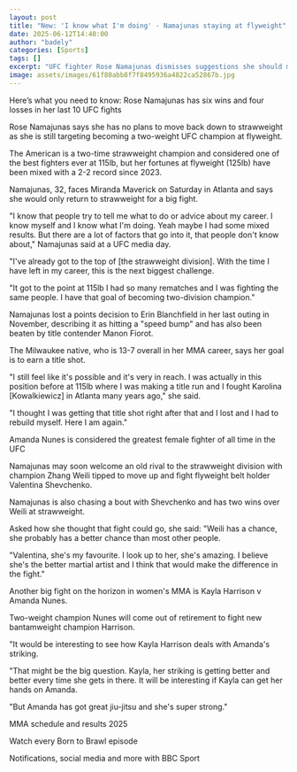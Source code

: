 ```yaml
---
layout: post
title: "New: 'I know what I'm doing' - Namajunas staying at flyweight"
date: 2025-06-12T14:40:00
author: "badely"
categories: [Sports]
tags: []
excerpt: "UFC fighter Rose Namajunas dismisses suggestions she should move back down to strawweight."
image: assets/images/61f80abb8f7f8495936a4822ca52867b.jpg
---
```


Here’s what you need to know: Rose Namajunas has six wins and four losses in her last 10 UFC fights

Rose Namajunas says she has no plans to move back down to strawweight as she is still targeting becoming a two-weight UFC champion at flyweight.

The American is a two-time strawweight champion and considered one of the best fighters ever at 115lb, but her fortunes at flyweight (125lb) have been mixed with a 2-2 record since 2023.

Namajunas, 32, faces Miranda Maverick on Saturday in Atlanta and says she would only return to strawweight for a big fight.

"I know that people try to tell me what to do or advice about my career. I know myself and I know what I'm doing. Yeah maybe I had some mixed results. But there are a lot of factors that go into it, that people don't know about," Namajunas said at a UFC media day.

"I've already got to the top of [the strawweight division]. With the time I have left in my career, this is the next biggest challenge.

"It got to the point at 115lb I had so many rematches and I was fighting the same people. I have that goal of becoming two-division champion."

Namajunas lost a points decision to Erin Blanchfield in her last outing in November, describing it as hitting a "speed bump" and has also been beaten by title contender Manon Fiorot.

The Milwaukee native, who is 13-7 overall in her MMA career, says her goal is to earn a title shot.

"I still feel like it's possible and it's very in reach. I was actually in this position before at 115lb where I was making a title run and I fought Karolina [Kowalkiewicz] in Atlanta many years ago," she said.

"I thought I was getting that title shot right after that and I lost and I had to rebuild myself. Here I am again."

Amanda Nunes is considered the greatest female fighter of all time in the UFC

Namajunas may soon welcome an old rival to the strawweight division with champion Zhang Weili tipped to move up and fight flyweight belt holder Valentina Shevchenko.

Namajunas is also chasing a bout with Shevchenko and has two wins over Weili at strawweight.

Asked how she thought that fight could go, she said: "Weili has a chance, she probably has a better chance than most other people.

"Valentina, she's my favourite. I look up to her, she's amazing. I believe she's the better martial artist and I think that would make the difference in the fight."

Another big fight on the horizon in women's MMA is Kayla Harrison v Amanda Nunes.

Two-weight champion Nunes will come out of retirement to fight new bantamweight champion Harrison.

"It would be interesting to see how Kayla Harrison deals with Amanda's striking.

"That might be the big question. Kayla, her striking is getting better and better every time she gets in there. It will be interesting if Kayla can get her hands on Amanda.

"But Amanda has got great jiu-jitsu and she's super strong."

MMA schedule and results 2025

Watch every Born to Brawl episode

Notifications, social media and more with BBC Sport

